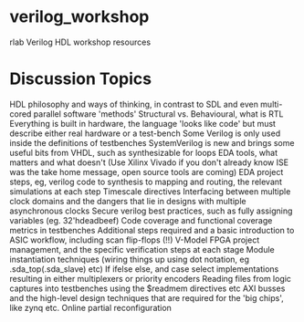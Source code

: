 # verilog_workshop
rlab Verilog HDL workshop resources

# Discussion Topics
HDL philosophy and ways of thinking, in contrast to SDL and even multi-cored parallel software 'methods'
Structural vs. Behavioural, what is RTL
Everything is built in hardware, the language 'looks like code' but must describe either real hardware or a test-bench
Some Verilog is only used inside the definitions of testbenches 
SystemVerilog is new and brings some useful bits from VHDL, such as synthesizable for loops
EDA tools, what matters and what doesn't (Use Xilinx Vivado if you don't already know ISE was the take home message, open source tools are coming)
EDA project steps, eg, verilog code to synthesis to mapping and routing, the relevant simulations at each step
Timescale directives
Interfacing between multiple clock domains and the dangers that lie in designs with multiple asynchronous clocks
Secure verilog best practices, such as fully assigning variables (eg. 32'hdeadbeef)
Code coverage and functional coverage metrics in testbenches
Additional steps required and a basic introduction to ASIC workflow, including scan flip-flops (!!)
V-Model FPGA project management, and the specific verification steps at each stage
Module instantiation techniques (wiring things up using dot notation, eg .sda_top(.sda_slave) etc)
If ifelse else, and case select implementations resulting in either multiplexers or priority encoders
Reading files from logic captures into testbenches using the $readmem directives etc
AXI busses and the high-level design techniques that are required for the 'big chips', like zynq etc.
Online partial reconfiguration
